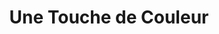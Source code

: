 ---
title: "Une Touche de Couleur"
url: /challain-la-potherie/une-touche-de-couleur/
shop: coiffeur
---